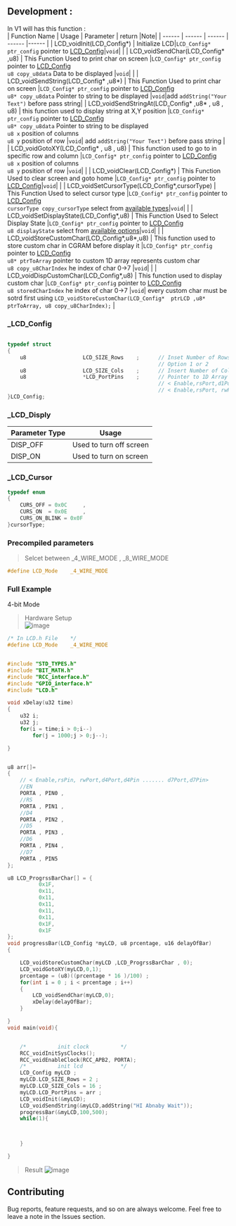 

## Development :  
In V1 will has this function :  
| Function Name | Usage |  Parameter | return |Note|
| ------ | ------ |  ------ |  ------ |------ |
| LCD_voidInit(LCD_Config*)  | Initialize LCD|`LCD_Config* ptr_config` pointer to <a href="#_LCD_Config">LCD_Config</a>|`void`| |
| LCD_voidSendChar(LCD_Config* ,u8)  | This Function Used to print char on screen |`LCD_Config* ptr_config` pointer to <a href="#_LCD_Config">LCD_Config</a> <br/> `u8 copy_u8data` Data to be displayed |`void`| |
| LCD_voidSendString(LCD_Config* ,u8*)  | This Function Used to print char on screen |`LCD_Config* ptr_config` pointer to <a href="#_LCD_Config">LCD_Config</a> <br/> `u8* copy_u8data` Pointer to string to be displayed |`void`|add `addString("Your Text")` before pass string|
| LCD_voidSendStringAt(LCD_Config* ,u8* , u8 , u8)  | this function used to display string at X,Y position |`LCD_Config* ptr_config` pointer to <a href="#_LCD_Config">LCD_Config</a> <br/> `u8* copy_u8data` Pointer to string to be displayed <br/> `u8 x` position of columns <br/> `u8 y` position of row |`void`| add `addString("Your Text")` before pass string |
| LCD_voidGotoXY(LCD_Config* , u8 , u8)  | This function used to go to in specific row and column  |`LCD_Config* ptr_config` pointer to <a href="#_LCD_Config">LCD_Config</a> <br/>`u8 x` position of columns <br/> `u8 y` position of row |`void`| |
| LCD_voidClear(LCD_Config*)  | This Function Used to clear screen and goto home  |`LCD_Config* ptr_config` pointer to <a href="#_LCD_Config">LCD_Config</a>|`void`| |
| LCD_voidSetCursorType(LCD_Config*,cursorType)  | This Function Used to select cursor type   |`LCD_Config* ptr_config` pointer to <a href="#_LCD_Config">LCD_Config</a> <br/> `cursorType copy_cursorType` select from  <a href="#_LCD_Cursor">available types</a>|`void`| |
| LCD_voidSetDisplayState(LCD_Config*,u8)  | This Function Used to Select Display State |`LCD_Config* ptr_config` pointer to <a href="#_LCD_Config">LCD_Config</a> <br/> `u8 displayState` select from  <a href="#_LCD_Disply">available options</a>|`void`| |
| LCD_voidStoreCustomChar(LCD_Config*,u8*,u8)  | This function used to store custom char in CGRAM before display it  |`LCD_Config* ptr_config` pointer to <a href="#_LCD_Config">LCD_Config</a> <br/> `u8* ptrToArray` pointer to custom 1D array represents custom char  <br/> `u8 copy_u8CharIndex` he index of char 0->7  |`void`| |
| LCD_voidDispCustomChar(LCD_Config*,u8)  | This function used to display custom char  |`LCD_Config* ptr_config` pointer to <a href="#_LCD_Config">LCD_Config</a> <br/> `u8 storedCharIndex` he index of char 0->7   |`void`| every custom char must be sotrd first using `LCD_voidStoreCustomChar(LCD_Config*  ptrLCD ,u8* ptrToArray, u8 copy_u8CharIndex);` |


### _LCD_Config
```c

typedef struct
{
    u8                  LCD_SIZE_Rows    ;      // Inset Number of Rows in your LCD
                                                // Option 1 or 2 
    u8                  LCD_SIZE_Cols    ;      // Insert Number of Columns in your LCD
    u8                  *LCD_PortPins    ;      // Pointer to 1D Array that holds 
                                                // < Enable,rsPort,d1Port,d1Pin ....... d7Port,d7Pin> for _8_WIRE_MODE
                                                // < Enable,rsPort, rwPin,d4Port,d4Pin ....... d7Port,d7Pin> for _4_WIRE_MODE
}LCD_Config;

```
### _LCD_Disply
| Parameter Type | Usage |
| ------ | ------ | 
|DISP_OFF | Used to turn off screen |
|DISP_ON  | Used to turn on screen |

### _LCD_Cursor
```c
typedef enum
{
	CURS_OFF = 0x0C		,
	CURS_ON	 = 0x0E		,
	CURS_ON_BLINK = 0x0F				
}cursorType; 
```

### Precompiled parameters
> Selcet between _4_WIRE_MODE , _8_WIRE_MODE
```c
#define LCD_Mode	_4_WIRE_MODE
```


### Full Example  
4-bit Mode
> Hardware Setup  
![image](https://drive.google.com/uc?export=download&id=1AQvOrDcYWSmRIPObSBBVheG-tfoCBMT4)
```h
/* In LCD.h File	*/
#define LCD_Mode	_4_WIRE_MODE
```
```c

#include "STD_TYPES.h"
#include "BIT_MATH.h"
#include "RCC_interface.h"
#include "GPIO_interface.h"
#include "LCD.h"

void xDelay(u32 time)
{
	u32 i;
	u32 j;
	for(i = time;i > 0;i--)
		for(j = 1000;j > 0;j--);

}


u8 arr[]=
{
	// < Enable,rsPin, rwPort,d4Port,d4Pin ....... d7Port,d7Pin>
	//EN
	PORTA , PIN0 ,
	//RS
	PORTA , PIN1 ,
	//D4
	PORTA , PIN2 ,
	//D5
	PORTA , PIN3 ,
	//D6
	PORTA , PIN4 ,
	//D7
	PORTA , PIN5
};

u8 LCD_ProgrssBarChar[] = {
		  0x1F,
		  0x11,
		  0x11,
		  0x11,
		  0x11,
		  0x11,
		  0x1F,
		  0x1F
};
void progressBar(LCD_Config *myLCD, u8 prcentage, u16 delayOfBar)
{

	LCD_voidStoreCustomChar(myLCD ,LCD_ProgrssBarChar , 0);
	LCD_voidGotoXY(myLCD,0,1);
	prcentage = (u8)((prcentage * 16 )/100) ;
	for(int i = 0 ; i < prcentage ; i++)
	{
		LCD_voidSendChar(myLCD,0);
		xDelay(delayOfBar);
	}

}
void main(void){


	/*			init clock			*/
	RCC_voidInitSysClocks();
	RCC_voidEnableClock(RCC_APB2, PORTA);
	/*			init lcd			*/
	LCD_Config myLCD ;
	myLCD.LCD_SIZE_Rows = 2 ;
	myLCD.LCD_SIZE_Cols = 16 ;
	myLCD.LCD_PortPins = arr ;
	LCD_voidInit(&myLCD);
	LCD_voidSendString(&myLCD,addString("HI Abnaby Wait"));
	progressBar(&myLCD,100,500);
	while(1){



	}

}
```

> Result
![image](https://drive.google.com/uc?export=download&id=1nxlu3R3GB_qIXCBXkQIDPFg3xq0q5KxG)




## Contributing  
Bug reports, feature requests, and so on are always welcome. Feel free to leave a note in the Issues section.

